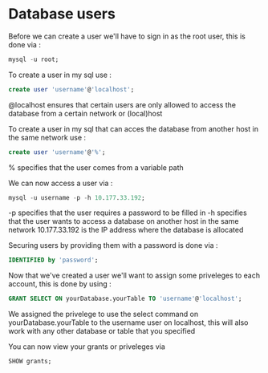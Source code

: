 # Database users

Before we can create a user we'll have to sign in as the root user, this is done via :
```sql
mysql -u root;
```

To create a user in my sql use :
```sql
create user 'username'@'localhost';
```
@localhost ensures that certain users are only allowed to access the database from a certain network or (local)host

To create a user in my sql that can acces the database from another host in the same network use :
```sql
create user 'username'@'%';
```
% specifies that the user comes from a variable path

We can now access a user via : 
```sql
mysql -u username -p -h 10.177.33.192;
```
-p specifies that the user requires a password to be filled in
-h specifies that the user wants to access a database on another host in the same network
10.177.33.192 is the IP address where the database is allocated

Securing users by providing them with a password is done via :
```sql
IDENTIFIED by 'password';
```
Now that we've created a user we'll want to assign some priveleges to each account, this is done by using :
```sql
GRANT SELECT ON yourDatabase.yourTable TO 'username'@'localhost';
```
We assigned the privelege to use the select command on yourDatabase.yourTable to the username user on localhost,
this will also work with any other database or table that you specified

You can now view your grants or priveleges via
```sql
SHOW grants;
```
 
